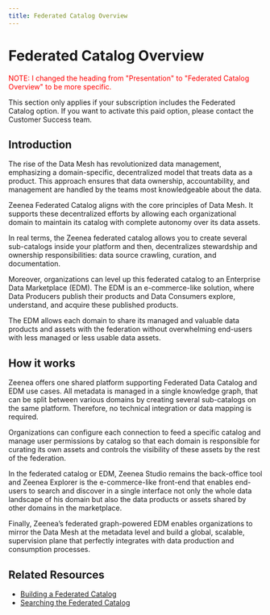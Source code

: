 ```yaml
---
title: Federated Catalog Overview
---
```


# Federated Catalog Overview

<font color="red">
NOTE: I changed the heading from "Presentation" to "Federated Catalog Overview" to be more specific.
</font>

This section only applies if your subscription includes the Federated Catalog option. If you want to activate this paid option, please contact the Customer Success team.

## Introduction

The rise of the Data Mesh has revolutionized data management, emphasizing a domain-specific, decentralized model that treats data as a product. This approach ensures that data ownership, accountability, and management are handled by the teams most knowledgeable about the data. 

Zeenea Federated Catalog aligns with the core principles of Data Mesh. It supports these decentralized efforts by allowing each organizational domain to maintain its catalog with complete autonomy over its data assets.

In real terms, the Zeenea federated catalog allows you to create several sub-catalogs inside your platform and then, decentralizes stewardship and ownership responsibilities: data source crawling, curation, and documentation.

Moreover, organizations can level up this federated catalog to an Enterprise Data Marketplace (EDM). The EDM is an e-commerce-like solution, where Data Producers publish their products and Data Consumers explore, understand, and acquire these published products.

The EDM allows each domain to share its managed and valuable data products and assets with the federation without overwhelming end-users with less managed or less usable data assets.

## How it works

Zeenea offers one shared platform supporting Federated Data Catalog and EDM use cases. All metadata is managed in a single knowledge graph, that can be split between various domains by creating several sub-catalogs on the same platform. Therefore, no technical integration or data mapping is required.

Organizations can configure each connection to feed a specific catalog and manage user permissions by catalog so that each domain is responsible for curating its own assets and controls the visibility of these assets by the rest of the federation.

In the federated catalog or EDM, Zeenea Studio remains the back-office tool and Zeenea Explorer is the e-commerce-like front-end that enables end-users to search and discover in a single interface not only the whole data landscape of his domain but also the data products or assets shared by other domains in the marketplace.

Finally, Zeenea’s federated graph-powered EDM enables organizations to mirror the Data Mesh at the metadata level and build a global, scalable, supervision plane that perfectly integrates with data production and consumption processes.
 
## Related Resources

* [Building a Federated Catalog](./zeenea-federated-catalog.md)
* [Searching the Federated Catalog](./zeenea-searching-federated-catalog.md)
